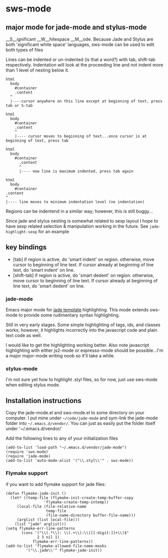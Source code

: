 # sws-mode

## major mode for jade-mode and stylus-mode

__S__ignificant __W__hitespace __M__ode.  Because Jade and Stylus are both 'significant white space' languages, sws-mode can be used to edit both types of files

Lines can be indented or un-indented (is that a word?) with tab, shift-tab respectively.  Indentation will look at the proceeding line and not indent more than 1 level of nesting below it.

    html
      body
        #container
        .content
      ^
      |----cursor anywhere on this line except at beginning of text, press tab or S-tab

    html
      body
        #container
        .content
        ^
        |---- cursor moves to beginning of text...once cursor is at beginning of text, press tab

    html
      body
        #container
          .content
          ^
          |---- now line is maximum indented, press tab again

    html
      body
        #container
    .content
    ^
    |---- line moves to minimum indentation level (no indentation)

Regions can be indentend in a similar way; however, this is still buggy...

Since jade and stylus nesting is somewhat related to sexp layout I hope to have sexp related selection & manipulation working in the future.  See `jade-highlight-sexp` for an example

## key bindings

  - [tab] if region is active, do 'smart indent' on region.  otherwise, move cursor to beginning of line text.  If cursor already at beginning of line text, do 'smart indent' on line.
  - [shift-tab] if region is active, do 'smart dedent' on region.  otherwise, move cursor to beginning of line text.  If cursor already at beginning of line text, do 'smart dedent' on line.


### jade-mode

Emacs major mode for [jade template](http://github.com/visionmedia/jade) highlighting.  This mode extends sws-mode to provide some rudimentary syntax highlighting.

Still in very early stages.  Some simple highlighting of tags, ids, and classes works; however, it highlights incorrectly into the javascript code and plain text code as well.


I would like to get the highlighting working better.  Also note javascript highlighting with either js2-mode or espresso-mode should be possible...I'm a major major-mode writing noob so it'll take a while.

### stylus-mode
I'm not sure yet how to highlight .styl files, so for now, just use sws-mode when editing stylus mode.

## Installation instructions

Copy the jade-mode.el and sws-mode.el to some directory on your computer.  I put mine under `~/code/jade-mode` and sym-link the jade-mode folder into `~/.emacs.d/vendor/`.  You can just as easily put the folder itself under '~/.emacs.d/vendor/`

Add the following lines to any of your initialization files

    (add-to-list 'load-path "~/.emacs.d/vendor/jade-mode")
    (require 'sws-mode)
    (require 'jade-mode)
    (add-to-list 'auto-mode-alist '("\\.styl\\'" . sws-mode))

### Flymake support

if you want to add flymake support for jade files:

    (defun flymake-jade-init ()
      (let* ((temp-file (flymake-init-create-temp-buffer-copy
                     'flymake-create-temp-intemp))
         (local-file (file-relative-name
                      temp-file
                      (file-name-directory buffer-file-name)))
         (arglist (list local-file)))
        (list "jade" arglist)))
    (setq flymake-err-line-patterns
           (cons '("\\(.*\\): \\(.+\\):\\([[:digit:]]+\\)$"
                  2 3 nil 1)
                flymake-err-line-patterns))
    (add-to-list 'flymake-allowed-file-name-masks
             '("\\.jade\\'" flymake-jade-init))

